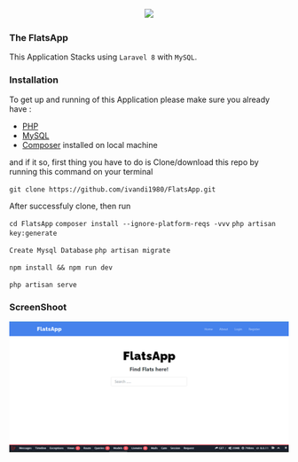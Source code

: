 <p align="center"><a href="https://laravel.com" target="_blank"><img src="https://raw.githubusercontent.com/laravel/art/master/logo-lockup/5%20SVG/2%20CMYK/1%20Full%20Color/laravel-logolockup-cmyk-red.svg" width="400"></a></p>

### The FlatsApp

This Application Stacks using `Laravel 8` with `MySQL`.

### Installation

To get up and running of this Application please make sure you already have :

-   <a href="https://www.php.net/">PHP</a>
-   <a href="https://www.mysql.com/">MySQL</a>
-   <a href="https://getcomposer.org/">Composer</a>
    installed on local machine

and if it so, first thing you have to do is Clone/download this repo by running this command on your terminal

`git clone https://github.com/ivandi1980/FlatsApp.git`

After successfuly clone, then run

`cd FlatsApp`
`composer install --ignore-platform-reqs -vvv`
`php artisan key:generate`

`Create Mysql Database`
`php artisan migrate`

`npm install && npm run dev`

`php artisan serve`

### ScreenShoot

![Dashboard](public/assets/images/dashboards.png "This is the dashboard")
